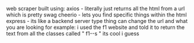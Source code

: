 web scraper built using:
axios - literally just returns all the html from a url which is pretty swag
cheerio - lets you find specific things within the html
express - its like a backend server type thing
can change the url and what you are looking for
example:
i used the f1 website and told it to return the text
from all the classes called " f1--s "
its cool i guess

